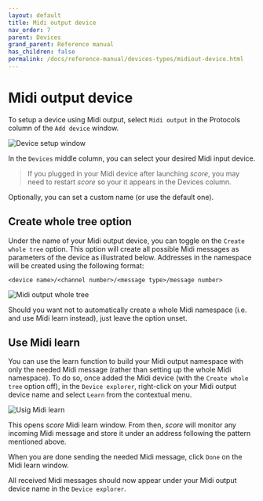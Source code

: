 ```yaml
---
layout: default
title: Midi output device
nav_order: 7
parent: Devices
grand_parent: Reference manual
has_children: false
permalink: /docs/reference-manual/devices-types/midiout-device.html
---
```


# Midi output device

To setup a device using Midi output, select `Midi output` in the Protocols column of the `Add device` window.

![Device setup window](/score-docs/assets/images/reference-manual/devices-types/midiout/midiout-device.png "score device setup")

In the `Devices` middle column, you can select your desired Midi input device.

> If you plugged in your Midi device after launching *score*, you may need to restart *score* so your it appears in the Devices column.

Optionally, you can set a custom name (or use the default one).

## Create whole tree option

Under the name of your Midi output device, you can toggle on the `Create whole tree` option. This option will create all possible Midi messages as parameters of the device as illustrated below. Addresses in the namespace will be created using the following format:

	<device name>/<channel number>/<message type>/message number>

![Midi output whole tree](/score-docs/assets/images/reference-manual/devices-types/midiin/midi-whole-tree.png "Midi output whole tree")

Should you want not to automatically create a whole Midi namespace (i.e. and use Midi learn instead), just leave the option unset.

## Use Midi learn

You can use the learn function to build your Midi output namespace with only the needed Midi message (rather than setting up the whole Midi namespace). To do so, once added the Midi device (with the `Create whole tree` option off), in the `Device explorer`, right-click on your Midi output device name and select `Learn` from the contextual menu.

![Usig Midi learn](/score-docs/assets/images/reference-manual/devices-types/midiin/midi-learn-1.png "Using Midi learn")

This opens *score*  Midi learn window. From then, *score* will monitor any incoming Midi message and store it under an address following the pattern mentioned above.

When you are done sending the needed Midi message, click `Done` on the Midi learn window.

All received Midi messages should now appear under your Midi output device name in the `Device explorer`.